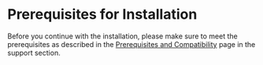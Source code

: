 # Prerequisites for Installation

Before you continue with the installation, please make sure to meet the prerequisites as described in the [Prerequisites and Compatibility](../support/prerequisites-and-compatibility.md) page in the support section. 
